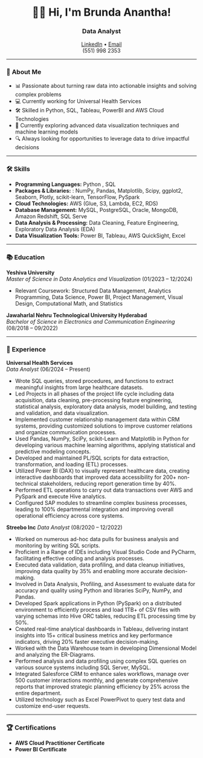 <h1 align="center">👩‍💻 Hi, I'm Brunda Anantha!</h1>
<h3 align="center">Data Analyst</h3>

<p align="center">
  <a href="https://linkedin.com/in/brunda08anantha">LinkedIn</a> •
  <a href="mailto:brundaanantha1@gmail.com">Email</a> 
  <br> (551) 998 2353  
</p>

---

### 🌟 **About Me**  


- 📊 Passionate about turning raw data into actionable insights and solving complex problems
- 💻 Currently working for Universal Health Services
- 🛠️ Skilled in Python, SQL, Tableau, PowerBI and AWS Cloud Technologies
- 🌱 Currently exploring advanced data visualization techniques and machine learning models
- 🔍 Always looking for opportunities to leverage data to drive impactful decisions

---

### 🛠️ **Skills**  

- **Programming Languages:** Python , SQL
- **Packages & Libraries:** : NumPy, Pandas, Matplotlib, Scipy, ggplot2, Seaborn, Plotly, scikit-learn, TensorFlow, PySpark 
- **Cloud Technologies:** AWS (Glue, S3, Lambda, EC2, RDS) 
- **Database Management:** MySQL, PostgreSQL, Oracle, MongoDB, Amazon Redshift, SQL Serve
- **Data Analysis & Processing:** Data Cleaning, Feature Engineering, Exploratory Data Analysis (EDA)  
- **Data Visualization Tools:** Power BI, Tableau, AWS QuickSight, Excel  

---

### 📚 **Education**  

**Yeshiva University**  
*Master of Science in Data Analytics and Visualization* (01/2023 – 12/2024)  
- Relevant Coursework: Structured Data Management, Analytics Programming, Data Science, Power BI, Project Management, Visual Design, Computational Math, and Statistics  

**Jawaharlal Nehru Technological University Hyderabad**  
*Bachelor of Science in Electronics and Communication Engineering* (08/2018 – 09/2022)  

---

### 💼 **Experience**  

**Universal Health Services**  
*Data Analyst* (06/2024 – Present)  
- Wrote SQL queries, stored procedures, and functions to extract meaningful insights from large healthcare datasets.
- Led Projects in all phases of the project life cycle including data acquisition, data cleaning, pre-processing feature engineering, statistical analysis, exploratory data analysis, model building, and testing and validation, and data visualization.
- Implemented customer relationship management data within CRM systems, providing customized solutions to improve customer relations and organize communication processes.
- Used Pandas, NumPy, SciPy, scikit-Learn and Matplotlib in Python for developing various machine learning algorithms, applying statistical and predictive modeling concepts.
- Developed and maintained PL/SQL scripts for data extraction, transformation, and loading (ETL) processes.
- Utilized Power BI (DAX) to visually represent healthcare data, creating interactive dashboards that improved data accessibility for 200+ non-technical stakeholders, reducing report generation time by 40%.
- Performed ETL operations to carry out data transactions over AWS and PySpark and execute Hive analytics.
- Configured SAP modules to streamline complex business processes, leading to 100% departmental integration and improving overall operational efficiency across core systems.  

**Streebo Inc**
*Data Analyst* (08/2020 – 12/2022)  
- Worked on numerous ad-hoc data pulls for business analysis and monitoring by writing SQL scripts.
- Proficient in a Range of IDEs including Visual Studio Code and PyCharm, facilitating effective coding and analysis processes.
- Executed data validation, data profiling, and data cleanup initiatives, improving data quality by 35% and enabling more accurate decision-making.
- Involved in Data Analysis, Profiling, and Assessment to evaluate data for accuracy and quality using Python and libraries SciPy, NumPy, and Pandas.
- Developed Spark applications in Python (PySpark) on a distributed environment to efficiently process and load 1TB+ of CSV files with varying schemas into Hive ORC tables, reducing ETL processing time by 50%.
- Created real-time analytical dashboards in Tableau, delivering instant insights into 15+ critical business metrics and key performance indicators, driving 20% faster executive decision-making.
- Worked with the Data Warehouse team in developing Dimensional Model and analyzing the ER-Diagrams.
- Performed analysis and data profiling using complex SQL queries on various source systems including SQL Server, MySQL.
- Integrated Salesforce CRM to enhance sales workflows, manage over 500 customer interactions monthly, and generate comprehensive reports that improved strategic planning efficiency by 25% across the entire department.
- Utilized technology such as Excel PowerPivot to query test data and customize end-user requests. 

---

### 🏆 **Certifications**  

- **AWS Cloud Practitioner Certificate**  
- **Power BI Certificate**  
